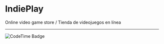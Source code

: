 # IndiePlay
Online video game store / Tienda de videojuegos en línea
<hr/>
<img href="https://codetime.dev" alt="CodeTime Badge" src="https://shields.jannchie.com/endpoint?style=plastic&color=fd0&url=https%3A%2F%2Fapi.codetime.dev%2Fv3%2Fusers%2Fshield%3Fuid%3D33906">
